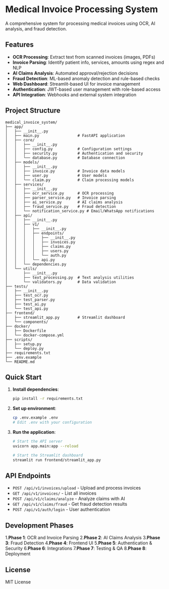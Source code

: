 # Medical Invoice Processing System

A comprehensive system for processing medical invoices using OCR, AI analysis, and fraud detection.

## Features

- **OCR Processing**: Extract text from scanned invoices (images, PDFs)
- **Invoice Parsing**: Identify patient info, services, amounts using regex and NLP
- **AI Claims Analysis**: Automated approval/rejection decisions
- **Fraud Detection**: ML-based anomaly detection and rule-based checks
- **Web Dashboard**: Streamlit-based UI for invoice management
- **Authentication**: JWT-based user management with role-based access
- **API Integration**: Webhooks and external system integration

## Project Structure

```
medical_invoice_system/
├── app/
│   ├── __init__.py
│   ├── main.py                 # FastAPI application
│   ├── core/
│   │   ├── __init__.py
│   │   ├── config.py           # Configuration settings
│   │   ├── security.py         # Authentication and security
│   │   └── database.py         # Database connection
│   ├── models/
│   │   ├── __init__.py
│   │   ├── invoice.py          # Invoice data models
│   │   ├── user.py             # User models
│   │   └── claim.py            # Claim processing models
│   ├── services/
│   │   ├── __init__.py
│   │   ├── ocr_service.py      # OCR processing
│   │   ├── parser_service.py   # Invoice parsing
│   │   ├── ai_service.py       # AI claims analysis
│   │   ├── fraud_service.py    # Fraud detection
│   │   └── notification_service.py # Email/WhatsApp notifications
│   ├── api/
│   │   ├── __init__.py
│   │   ├── v1/
│   │   │   ├── __init__.py
│   │   │   ├── endpoints/
│   │   │   │   ├── __init__.py
│   │   │   │   ├── invoices.py
│   │   │   │   ├── claims.py
│   │   │   │   ├── users.py
│   │   │   │   └── auth.py
│   │   │   └── api.py
│   │   └── dependencies.py
│   └── utils/
│       ├── __init__.py
│       ├── text_processing.py  # Text analysis utilities
│       └── validators.py       # Data validation
├── tests/
│   ├── __init__.py
│   ├── test_ocr.py
│   ├── test_parser.py
│   ├── test_ai.py
│   └── test_api.py
├── frontend/
│   ├── streamlit_app.py        # Streamlit dashboard
│   └── components/
├── docker/
│   ├── Dockerfile
│   └── docker-compose.yml
├── scripts/
│   ├── setup.py
│   └── deploy.py
├── requirements.txt
├── .env.example
└── README.md
```

## Quick Start

1. **Install dependencies**:
   ```bash
   pip install -r requirements.txt
   ```

2. **Set up environment**:
   ```bash
   cp .env.example .env
   # Edit .env with your configuration
   ```

3. **Run the application**:
   ```bash
   # Start the API server
   uvicorn app.main:app --reload
   
   # Start the Streamlit dashboard
   streamlit run frontend/streamlit_app.py
   ```

## API Endpoints

- `POST /api/v1/invoices/upload` - Upload and process invoices
- `GET /api/v1/invoices/` - List all invoices
- `POST /api/v1/claims/analyze` - Analyze claims with AI
- `GET /api/v1/claims/fraud` - Get fraud detection results
- `POST /api/v1/auth/login` - User authentication

## Development Phases

1.**Phase 1**: OCR and Invoice Parsing
2.**Phase 2**: AI Claims Analysis
3.**Phase 3**: Fraud Detection
4.**Phase 4**: Frontend UI
5.**Phase 5**: Authentication & Security
6.**Phase 6**: Integrations
7.**Phase 7**: Testing & QA
8.**Phase 8**: Deployment

## License

MIT License 